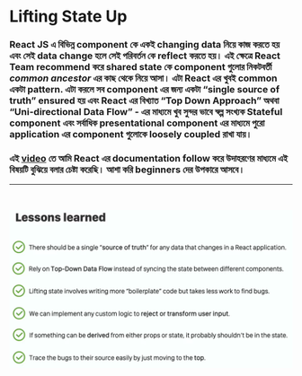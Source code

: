 # Lifting State Up



### React JS এ বিভিন্ন component কে একই changing data নিয়ে কাজ করতে হয় এবং সেই data change হলে সেই পরিবর্তন কে reflect করতে হয়। এই ক্ষেত্রে React Team recommend করে shared state কে component গুলোর নিকটবর্তী *common ancestor* এর কাছ থেকে নিয়ে আসা। এটা React এর খুবই common একটা pattern. এটা করলে সব component এর জন্য একটা “single source of truth” ensured হয় এবং React এর বিখ্যাত “Top Down Approach” অথবা “Uni-directional Data Flow” - এর মাধ্যমে খুব সুন্দর ভাবে স্বল্প সংখ্যক Stateful component এবং সর্বাধিক presentational component এর মাধ্যমে পুরো application এর component গুলোকে loosely coupled রাখা যায়।


### এই [video](https://youtu.be/v7UpjUQJjWY) তে আমি React এর documentation follow করে উদাহরণের মাধ্যমে এই বিষয়টি বুঝিয়ে বলার চেষ্টা করেছি। আশা করি beginners দের উপকারে আসবে।

---
<br>

![11_1](ss/11_1.png)
